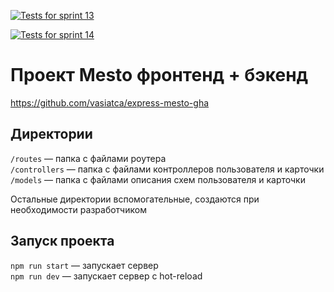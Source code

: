 [![Tests for sprint 13](https://github.com/vasiatca/express-mesto-gha/actions/workflows/tests-13-sprint.yml/badge.svg)](https://github.com/vasiatca/express-mesto-gha/actions/workflows/tests-13-sprint.yml)

[![Tests for sprint 14](https://github.com/vasiatca/express-mesto-gha/actions/workflows/tests-14-sprint.yml/badge.svg)](https://github.com/vasiatca/express-mesto-gha/actions/workflows/tests-14-sprint.yml)

# Проект Mesto фронтенд + бэкенд

https://github.com/vasiatca/express-mesto-gha

## Директории

`/routes` — папка с файлами роутера  
`/controllers` — папка с файлами контроллеров пользователя и карточки  
`/models` — папка с файлами описания схем пользователя и карточки

Остальные директории вспомогательные, создаются при необходимости разработчиком

## Запуск проекта

`npm run start` — запускает сервер  
`npm run dev` — запускает сервер с hot-reload
